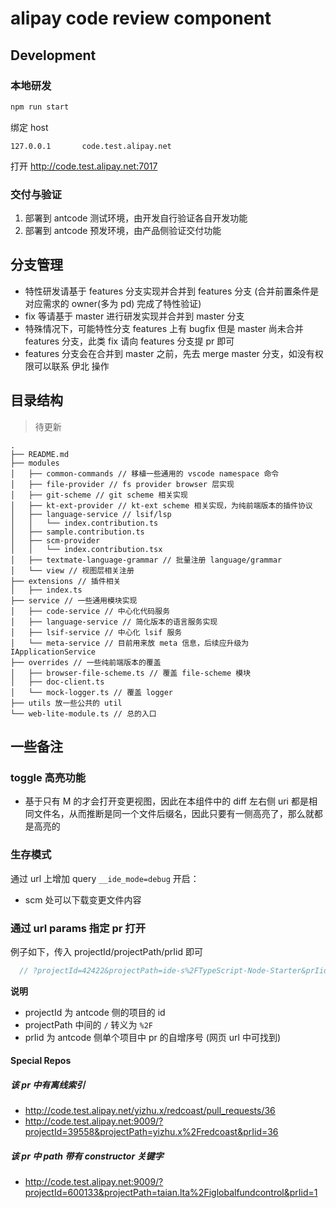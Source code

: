 # alipay code review component

## Development

### 本地研发

```bash
npm run start
```

绑定 host

```
127.0.0.1		code.test.alipay.net
```

打开 http://code.test.alipay.net:7017

### 交付与验证

1. 部署到 antcode 测试环境，由开发自行验证各自开发功能
2. 部署到 antcode 预发环境，由产品侧验证交付功能

## 分支管理

- 特性研发请基于 features 分支实现并合并到 features 分支 (合并前置条件是对应需求的 owner(多为 pd) 完成了特性验证)
- fix 等请基于 master 进行研发实现并合并到 master 分支
- 特殊情况下，可能特性分支 features 上有 bugfix 但是 master 尚未合并 features 分支，此类 fix 请向 features 分支提 pr 即可
- features 分支会在合并到 master 之前，先去 merge master 分支，如没有权限可以联系 伊北 操作

## 目录结构

> 待更新

```
.
├── README.md
├── modules
│   ├── common-commands // 移植一些通用的 vscode namespace 命令
│   ├── file-provider // fs provider browser 层实现
│   ├── git-scheme // git scheme 相关实现
│   ├── kt-ext-provider // kt-ext scheme 相关实现，为纯前端版本的插件协议
│   ├── language-service // lsif/lsp
│   │   └── index.contribution.ts
│   ├── sample.contribution.ts
│   ├── scm-provider
│   │   └── index.contribution.tsx
│   ├── textmate-language-grammar // 批量注册 language/grammar
│   └── view // 视图层相关注册
├── extensions // 插件相关
│   ├── index.ts
├── service // 一些通用模块实现
│   ├── code-service // 中心化代码服务
│   ├── language-service // 简化版本的语言服务实现
│   ├── lsif-service // 中心化 lsif 服务
│   └── meta-service // 目前用来放 meta 信息，后续应升级为 IApplicationService
├── overrides // 一些纯前端版本的覆盖
│   ├── browser-file-scheme.ts // 覆盖 file-scheme 模块
│   ├── doc-client.ts
│   └── mock-logger.ts // 覆盖 logger
├── utils 放一些公共的 util
└── web-lite-module.ts // 总的入口
```

## 一些备注

### toggle 高亮功能

- 基于只有 M 的才会打开变更视图，因此在本组件中的 diff 左右侧 uri 都是相同文件名，从而推断是同一个文件后缀名，因此只要有一侧高亮了，那么就都是高亮的

### 生存模式

通过 url 上增加 query `__ide_mode=debug` 开启：

- scm 处可以下载变更文件内容

### 通过 url params 指定 pr 打开

例子如下，传入 projectId/projectPath/prIid 即可

```js
  // ?projectId=42422&projectPath=ide-s%2FTypeScript-Node-Starter&prIid=2
```

**说明**
* projectId 为 antcode 侧的项目的 id
* projectPath 中间的 `/` 转义为 `%2F`
* prIid 为 antcode 侧单个项目中 pr 的自增序号 (网页 url 中可找到)

#### Special Repos

##### 该 pr 中有离线索引
* http://code.test.alipay.net/yizhu.x/redcoast/pull_requests/36
* http://code.test.alipay.net:9009/?projectId=39558&projectPath=yizhu.x%2Fredcoast&prIid=36

##### 该 pr 中 path 带有 constructor 关键字
* http://code.test.alipay.net:9009/?projectId=600133&projectPath=taian.lta%2Figlobalfundcontrol&prIid=1
